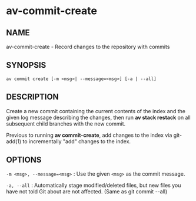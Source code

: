 # av-commit-create

## NAME

av-commit-create - Record changes to the repository with commits

## SYNOPSIS

```synopsis
av commit create [-m <msg>| --message=<msg>] [-a | --all]
```

## DESCRIPTION

Create a new commit containing the current contents of the index and the given
log message describing the changes, then run **av stack restack** on all
subsequent child branches with the new commit.

Previous to running **av commit-create**, add changes to the index via
git-add(1) to incrementally "add" changes to the index.

## OPTIONS

`-m <msg>, --message=<msg>`
: Use the given `<msg>` as the commit message.

`-a, --all`
: Automatically stage modified/deleted files, but new files you have not told
  Git about are not affected. (Same as git commit --all)
